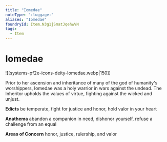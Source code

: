 ```yaml
---
title: "Iomedae"
noteType: ":luggage:"
aliases: "Iomedae"
foundryId: Item.N3g1jSmatJqehwVN
tags:
  - Item
---
```


# Iomedae
![[systems-pf2e-icons-deity-Iomedae.webp|150]]

Prior to her ascension and inheritance of many of the god of humanity's worshippers, Iomedae was a holy warrior in wars against the undead. The Inheritor upholds the values of virtue, fighting against the wicked and unjust.

**Edicts** be temperate, fight for justice and honor, hold valor in your heart

**Anathema** abandon a companion in need, dishonor yourself, refuse a challenge from an equal

**Areas of Concern** honor, justice, rulership, and valor
